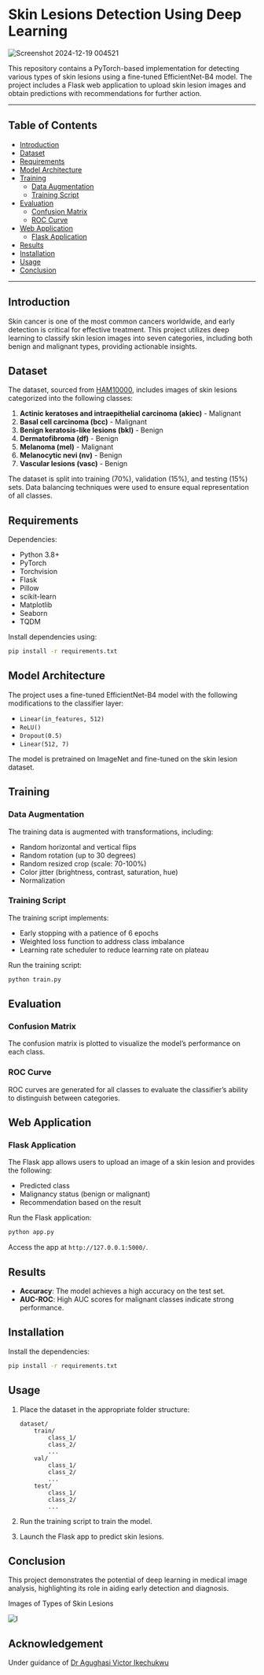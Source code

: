 # Skin Lesions Detection Using Deep Learning

![Screenshot 2024-12-19 004521](https://github.com/user-attachments/assets/da8226d4-2c15-409c-9b75-7040b7bb82b6)




This repository contains a PyTorch-based implementation for detecting various types of skin lesions using a fine-tuned EfficientNet-B4 model. The project includes a Flask web application to upload skin lesion images and obtain predictions with recommendations for further action.

---

## Table of Contents

- [Introduction](#introduction)
- [Dataset](#dataset)
- [Requirements](#requirements)
- [Model Architecture](#model-architecture)
- [Training](#training)
  - [Data Augmentation](#data-augmentation)
  - [Training Script](#training-script)
- [Evaluation](#evaluation)
  - [Confusion Matrix](#confusion-matrix)
  - [ROC Curve](#roc-curve)
- [Web Application](#web-application)
  - [Flask Application](#flask-application)
- [Results](#results)
- [Installation](#installation)
- [Usage](#usage)
- [Conclusion](#Conclusion)

---

## Introduction

Skin cancer is one of the most common cancers worldwide, and early detection is critical for effective treatment. This project utilizes deep learning to classify skin lesion images into seven categories, including both benign and malignant types, providing actionable insights.

## Dataset

The dataset, sourced from [HAM10000](https://www.kaggle.com/datasets/kmader/skin-cancer-mnist-ham10000), includes images of skin lesions categorized into the following classes:

1. **Actinic keratoses and intraepithelial carcinoma (akiec)** - Malignant
2. **Basal cell carcinoma (bcc)** - Malignant
3. **Benign keratosis-like lesions (bkl)** - Benign
4. **Dermatofibroma (df)** - Benign
5. **Melanoma (mel)** - Malignant
6. **Melanocytic nevi (nv)** - Benign
7. **Vascular lesions (vasc)** - Benign

The dataset is split into training (70%), validation (15%), and testing (15%) sets. Data balancing techniques were used to ensure equal representation of all classes.

## Requirements

Dependencies:

- Python 3.8+
- PyTorch
- Torchvision
- Flask
- Pillow
- scikit-learn
- Matplotlib
- Seaborn
- TQDM

Install dependencies using:

```bash
pip install -r requirements.txt
```

## Model Architecture

The project uses a fine-tuned EfficientNet-B4 model with the following modifications to the classifier layer:

- `Linear(in_features, 512)`
- `ReLU()`
- `Dropout(0.5)`
- `Linear(512, 7)`

The model is pretrained on ImageNet and fine-tuned on the skin lesion dataset.

## Training

### Data Augmentation

The training data is augmented with transformations, including:

- Random horizontal and vertical flips
- Random rotation (up to 30 degrees)
- Random resized crop (scale: 70-100%)
- Color jitter (brightness, contrast, saturation, hue)
- Normalization

### Training Script

The training script implements:

- Early stopping with a patience of 6 epochs
- Weighted loss function to address class imbalance
- Learning rate scheduler to reduce learning rate on plateau

Run the training script:

```bash
python train.py
```

## Evaluation

### Confusion Matrix

The confusion matrix is plotted to visualize the model’s performance on each class.

### ROC Curve

ROC curves are generated for all classes to evaluate the classifier’s ability to distinguish between categories.

## Web Application

### Flask Application

The Flask app allows users to upload an image of a skin lesion and provides the following:

- Predicted class
- Malignancy status (benign or malignant)
- Recommendation based on the result

Run the Flask application:

```bash
python app.py
```

Access the app at `http://127.0.0.1:5000/`.

## Results

- **Accuracy**: The model achieves a high accuracy on the test set.
- **AUC-ROC**: High AUC scores for malignant classes indicate strong performance.

## Installation

 
  Install the dependencies:

   ```bash
   pip install -r requirements.txt
   ```

## Usage

1. Place the dataset in the appropriate folder structure:

   ```
   dataset/
       train/
           class_1/
           class_2/
           ...
       val/
           class_1/
           class_2/
           ...
       test/
           class_1/
           class_2/
           ...
   ```

2. Run the training script to train the model.
3. Launch the Flask app to predict skin lesions.

## Conclusion
This project demonstrates the potential of deep learning in medical image analysis, highlighting its role in aiding early detection and diagnosis.

Images of Types of Skin Lesions

![l](https://github.com/user-attachments/assets/ad1e339b-16d4-4677-96a0-47db7dd77a2e)

## Acknowledgement
Under guidance of  [Dr Agughasi Victor Ikechukwu](https://github.com/Victor-Ikechukwu)


